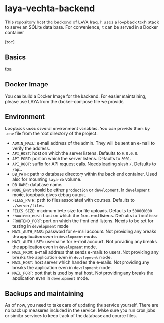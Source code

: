 # laya-vechta-backend

This repository host the backend of LAYA Iraq. It uses a loopback tech stack to serve an SQLite data base. For convenience,
it can be served in a Docker container

[toc]

## Basics

tba

## Docker Image

You can build a Docker Image for the backend. For easier maintaining, please use LAYA from the docker-compose file we provide.

## Environment

Loopback uses several environment variables. You can provide them by `.env` file from the root directory of the project.

- `ADMIN_MAIL`: e-mail address of the admin. They will be sent an e-mail to verify the address.
- `API_HOST`: host on which the server listens. Defaults to `0.0.0.0`.
- `API_PORT`: port on which the server listens. Defaults to `3001`.
- `API_ROOT`: suffix for API request calls. Needs leading slash `/`. Defaults to `/api`.
- `DB_PATH`: path to database directory within the back end container. Used also for mounting `laya-db` volume.
- `DB_NAME`: database name.
- `NODE_ENV`: should be either `production` or `development`. In `development` mode, loopback gives debug output.
- `FILES_PATH`: path to files associated with courses. Defaults to `./server/files`.
- `FILES_SIZE`: maximum byte size for file uploads. Defaults to `500000000`
- `FRONTEND_HOST`: host on which the front end listens. Defaults to `localhost`
- `FRONTEND_PORT`: port on which the front end listens. Needs to be set for testing in
  `development` mode
- `MAIL_AUTH_PASS`: password for e-mail account. Not providing any breaks the application even in `development` mode.
- `MAIL_AUTH_USER`: username for e-mail account. Not providing any breaks the application even in `development` mode.
- `MAIL_FROM`: e-mail address that sends e-mails to users. Not providing any breaks the application even in `development` mode.
- `MAIL_HOST`: host server which handles the e-mails. Not providing any breaks the application even in `development` mode.
- `MAIL_PORT`: port that is used by mail host. Not providing any breaks the application even in `development` mode.

## Backups and maintaining

As of now, you need to take care of updating the service yourself. There are no back up measures included in the service. Make sure you run cron jobs or similar services to keep track of the database and course files.
